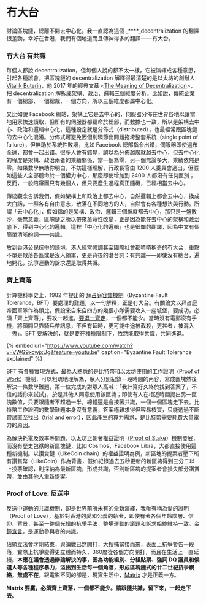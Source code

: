 # 冇大台

討論區塊鏈，總離不開去中心化。我一直認為這個 _****_decentralization 的翻譯很差勁，幸好在香港，我們有個地道而且傳神得多的翻譯 —— 冇大台。

### 冇大台 有共識

每個人都說 decentralization，但每個人說的都不太一樣，它被演繹成各種意思，引起各種誤會。把區塊鏈的 decentralization 解釋得最清楚的是以太坊的創辦人 [Vitalik Buterin](https://en.wikipedia.org/wiki/Vitalik_Buterin)，他 2017 年的經典文章 &lt;[The Meaning of Decentralization](https://medium.com/@VitalikButerin/the-meaning-of-decentralization-a0c92b76a274)&gt;，把 decentralization 解拆成架構、政治、邏輯三個維度分析。比如說，傳統企業有一個總部、一個總裁、一個方向，所以三個維度都屬中心化。

又比如說 Facebook 網站，架構上它是去中心的，伺服器分佈在世界各地以讓當地用家快速讀取，但所有的伺服器都聽命於總部，而數據也一致，所以是架構去中心、政治和邏輯中心化，這種設定就是分佈式（distributed），也最經常跟區塊鏈的去中心化混淆。分佈式可避免因個別環節出問題拖垮整套系統（single point of failure），但無助於系統性敗壞，比如 Facebook 總部指令出錯，伺服器即使遍布全球，都會一起出錯。很多人會有錯覺，誤以為分佈越廣就越去中心，但去中心化的程度是架構、政治兩者的乘績關係，當一個為零，另一個無論多大，乘績依然是零。如果數學無助你明白，不妨這樣理解，行政長官由 1200 人委員會選出，但假如這些人全部聽命於一個權力中心，那麼即使增加到 2400 人都沒有任何區別；反而，一般陪審團只有幾個人，但只要產生過程真正隨機，已經相當去中心。

傳統觀念告訴我們，假如架構上和政治上都去中心，自然邏輯上都會去中心，換成大白話，一群各有自由意志，散落在不同地方的人，自然會有各種想法與行動。所謂「去中心化」，假如指的是架構、政治、邏輯三個維度都去中心，那只是一盤散沙，毫無意義。區塊鏈之所以帶來革命性改變，正是因為能在去中心的架構和政治底下，得到中心化的邏輯。這裡「中心化的邏輯」也是很爛的翻譯，因為中文有個簡單清晰的詞——共識。

放到香港公民抗爭的語境，港人經常強調甚至國際社會都嘖嘖稱奇的冇大台，重點不單是散落各區或是沒人領軍，更是背後的潛台詞：有共識——即使沒有總台，遍地開花，抗爭運動的訴求還是取得共識。

### 齊上齊落

計算機科學史上，1982 年提出的 [拜占庭容錯機制](https://youtu.be/VWG9xcwjxUg)（Byzantine Fault Tolerance，BFT）要處理的難題，以一句解釋，正是冇大台。有關論文以拜占庭帝國軍隊作為類比，假設來自來自四方的幾個小隊需要攻入一座城堡，要成功，必須「齊上齊落」，要攻一起進，[要退一齊走](https://thestandnews.com/politics/%E4%BD%94%E9%A0%98%E7%AB%8B%E6%B3%95%E6%9C%83-%E5%A0%85%E6%8C%81-%E4%B8%80%E9%BD%8A%E8%B5%B0-%E6%95%B8%E5%8D%81%E7%A4%BA%E5%A8%81%E8%80%85%E5%86%92%E6%B8%85%E5%A0%B4%E6%AD%BB%E7%B7%9A-%E9%87%8D%E8%BF%94%E6%9C%83%E8%AD%B0%E5%BB%B3%E5%8B%B8%E9%9B%A2%E7%95%99%E5%AE%88%E8%80%85/)，一個都不能少。當時沒有電郵沒有手機，將領間只靠騎兵帶訊息，不但有延時，更可能中途被截殺，更甚者，被混入「鬼」。BFT 要解決的，就是要在種種限制下，依然能取得共識，共同進退。

{% embed url="https://www.youtube.com/watch?v=VWG9xcwjxUg&feature=youtu.be" caption="Byzantine Fault Tolerance explained" %}

BFT 有各種實現方式，最為人熟悉的是比特幣和以太坊使用的工作證明（[Proof of Work](https://en.wikipedia.org/wiki/Proof_of_work)）機制，可以粗疏地理解為，眾人分別紀錄一段時間的內容，寫成區塊然後解決一條數學難題，第一位完成的對眾人高喊：「我計算好久終於找到答案了，不信的話你來試試」，於是其他人同意使用該區塊；即使有人在相近時間提出另一區塊數值，只要跟隨者不超過一半，總體還是會按著共識，一個一個區塊走下去。比特幣工作證明的數學難題本身沒有意義，答案極難求得但容易核實，只能透過不斷嘗試直至找出（trial and error），因此產生的算力需求，是比特幣需要耗費大量電力的原因。

為解決耗電及效率等問題，以太坊正朝著權益證明（[Proof of Stake](https://en.wikipedia.org/wiki/Proof_of_stake)）機制發展，而沒有歷史包袱的新區塊鏈，比如 Cosmos、Facebook Libra，大都直接使用這種新機制。以讚賞鏈（LikeCoin chain）的權益證明為例，新區塊的提案者壓下所有讚賞幣（LikeCoin）作為背書，假如紀錄過去五秒更新的新區塊得到三分二以上投票確認，則採納為最新區塊，形成共識，否則新區塊的提案者會損失部分讚賞幣，並由其他人重新提案。

### Proof of Love: 反送中

反送中運動的共識機制，卻是世界前所未有的全新演繹，我唯有稱為愛的證明（Proof of Love），基於對香港的愛和公義的執著，即使有著各個年齡階層、信仰、背景，甚至一整個光譜的抗爭手法，整場運動的議題和訴求始終維持一致。[金鐘宣言](https://www.inmediahk.net/node/1065302)，是運動參與者的共識。





佔領立法會才剛結束，與論戰已然開打，大搜捕緊接而來，表面上抗爭暫告一段落，實際上抗爭變得更立體而持久，360度從各個方向開打，而且在生活上一直延續。**本應在議會透過辯論解決的事，因為功能組別、分組點票、強詞 DQ 議員和候選人等各種程序暴力，溢出到生活每一個角落，形成區塊鏈式的廿二世紀抗爭網絡，無處不在**。跟電影不同的卻是，現實生活中，[Matrix](https://en.wikipedia.org/wiki/The_Matrix) 才是正義一方。

**Matrix 要贏，必須齊上齊落，一個都不能少。請跟隨共識，留下來，一起走下去。**

#### 

